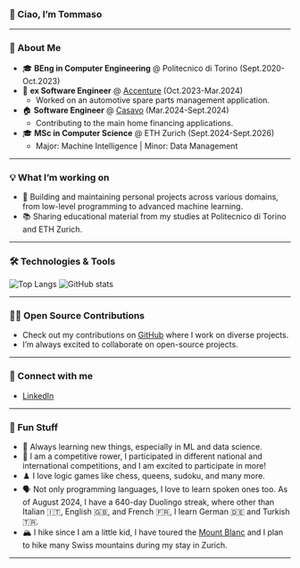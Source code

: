 ### 👋 Ciao, I’m Tommaso

---

### 🚀 About Me

- 🎓 **BEng in Computer Engineering** @ Politecnico di Torino (Sept.2020-Oct.2023)
- 🚗 **ex Software Engineer** @ [Accenture](https://github.com/Accenture) (Oct.2023-Mar.2024) 
  - Worked on an automotive spare parts management application.
- 🏠 **Software Engineer** @ [Casavo](https://github.com/casavo) (Mar.2024-Sept.2024) 
  - Contributing to the main home financing applications.
- 🎓 **MSc in Computer Science** @ ETH Zurich (Sept.2024-Sept.2026)
  - Major: Machine Intelligence | Minor: Data Management

---

### 💡 What I’m working on
- 🔧 Building and maintaining personal projects across various domains, from low-level programming to advanced machine learning.
- 📚 Sharing educational material from my studies at Politecnico di Torino and ETH Zurich.

---

### 🛠️ Technologies & Tools

![Top Langs](https://github-readme-stats.vercel.app/api/top-langs/?username=tommasocerruti&layout=compact&theme=tokyonight&hide_progress=true)
![GitHub stats](https://github-readme-stats.vercel.app/api?username=tommasocerruti&show_icons=true&theme=radical)

---

### 🧑‍💻 Open Source Contributions

- Check out my contributions on [GitHub](https://github.com/tommasocerruti) where I work on diverse projects.
- I’m always excited to collaborate on open-source projects.

---

### 🔗 Connect with me

- [LinkedIn](https://www.linkedin.com/in/tommasocerruti/)

---

### 🎨 Fun Stuff

- 🌱 Always learning new things, especially in ML and data science.
- 🚣 I am a competitive rower, I participated in different national and international competitions, and I am excited to participate in more!
- ♟️ I love logic games like chess, queens, sudoku, and many more.
- 🗣️ Not only programming languages, I love to learn spoken ones too. As of August 2024, I have a 640-day Duolingo streak, where other than Italian 🇮🇹, English 🇬🇧, and French 🇫🇷, I learn German 🇩🇪 and Turkish 🇹🇷.
- 🏔️ I hike since I am a little kid, I have toured the [Mount Blanc](https://en.wikipedia.org/wiki/Mont_Blanc) and I plan to hike many Swiss mountains during my stay in Zurich.


---
